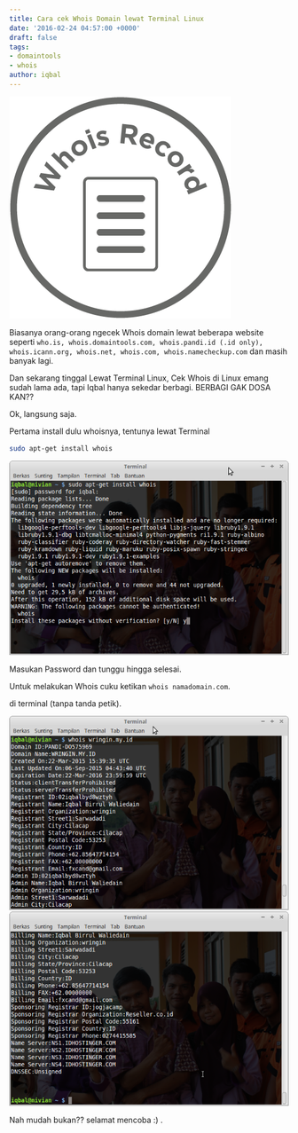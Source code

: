 ```yaml
---
title: Cara cek Whois Domain lewat Terminal Linux
date: '2016-02-24 04:57:00 +0000'
draft: false
tags:
- domaintools
- whois
author: iqbal
---
```


![Whois Record](/assets/images/images-old/2016/whois.png)

Biasanya orang-orang ngecek Whois domain lewat beberapa website seperti `who.is, whois.domaintools.com, whois.pandi.id (.id only), whois.icann.org, whois.net, whois.com, whois.namecheckup.com` dan masih banyak lagi.

Dan sekarang tinggal Lewat Terminal Linux, Cek Whois di Linux emang sudah lama ada, tapi Iqbal hanya sekedar berbagi. BERBAGI GAK DOSA KAN??

Ok, langsung saja.

Pertama install dulu whoisnya, tentunya lewat Terminal

``` bash
sudo apt-get install whois
```
![Installasi](/assets/images/images-old/2016/whois_1.png)

Masukan Password dan tunggu hingga selesai.

Untuk melakukan Whois cuku ketikan `whois namadomain.com`.

di terminal (tanpa tanda petik).

![Cek Whois](/assets/images/images-old/2016/whois_2.png)
![Cek Whois](/assets/images/images-old/2016/whois_3.png)

Nah mudah bukan?? selamat mencoba :) .
